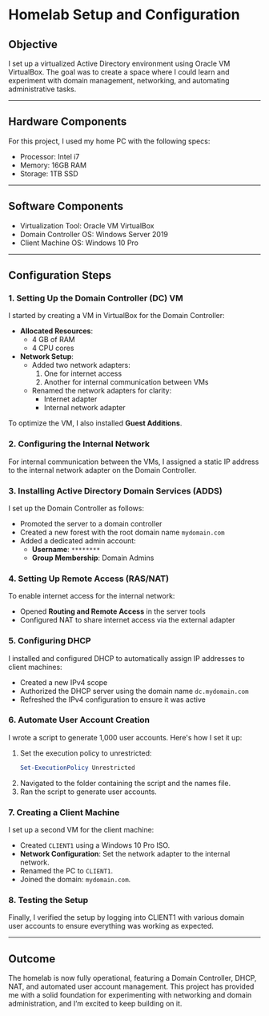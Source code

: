 # Homelab Setup and Configuration  

## Objective  
I set up a virtualized Active Directory environment using Oracle VM VirtualBox. The goal was to create a space where I could learn and experiment with domain management, networking, and automating administrative tasks.



---

## Hardware Components  
For this project, I used my home PC with the following specs:

- Processor: Intel i7
- Memory: 16GB RAM
- Storage: 1TB SSD

---

## Software Components  
- Virtualization Tool: Oracle VM VirtualBox
- Domain Controller OS: Windows Server 2019
- Client Machine OS: Windows 10 Pro

---

## Configuration Steps  

### 1. Setting Up the Domain Controller (DC) VM
I started by creating a VM in VirtualBox for the Domain Controller:
- **Allocated Resources**:  
  - 4 GB of RAM  
  - 4 CPU cores  
- **Network Setup**:  
  - Added two network adapters:  
    1. One for internet access  
    2. Another for internal communication between VMs  
  - Renamed the network adapters for clarity:  
    - Internet adapter  
    - Internal network adapter  

To optimize the VM, I also installed **Guest Additions**.


### 2. Configuring the Internal Network
For internal communication between the VMs, I assigned a static IP address to the internal network adapter on the Domain Controller.


### 3. Installing Active Directory Domain Services (ADDS)
I set up the Domain Controller as follows:
- Promoted the server to a domain controller
- Created a new forest with the root domain name `mydomain.com`
- Added a dedicated admin account:  
  - **Username**: `********`  
  - **Group Membership**: Domain Admins


### 4. Setting Up Remote Access (RAS/NAT)
To enable internet access for the internal network:
- Opened **Routing and Remote Access** in the server tools
- Configured NAT to share internet access via the external adapter


### 5. Configuring DHCP
I installed and configured DHCP to automatically assign IP addresses to client machines:
- Created a new IPv4 scope
- Authorized the DHCP server using the domain name `dc.mydomain.com`
- Refreshed the IPv4 configuration to ensure it was active


### 6. Automate User Account Creation  
I wrote a script to generate 1,000 user accounts. Here's how I set it up:
  1. Set the execution policy to unrestricted:  
     ```powershell
     Set-ExecutionPolicy Unrestricted
     ```  
  2. Navigated to the folder containing the script and the names file.  
  3. Ran the script to generate user accounts.  


### 7. Creating a Client Machine
I set up a second VM for the client machine:
- Created `CLIENT1` using a Windows 10 Pro ISO.  
- **Network Configuration**: Set the network adapter to the internal network.  
- Renamed the PC to `CLIENT1`.  
- Joined the domain: `mydomain.com`.  


### 8. Testing the Setup 
Finally, I verified the setup by logging into CLIENT1 with various domain user accounts to ensure everything was working as expected.

---

## Outcome  
The homelab is now fully operational, featuring a Domain Controller, DHCP, NAT, and automated user account management. This project has provided me with a solid foundation for experimenting with networking and domain administration, and I’m excited to keep building on it.

